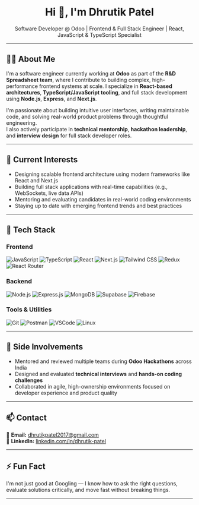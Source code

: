 <h1 align="center">Hi 👋, I'm Dhrutik Patel</h1>

<p align="center">
  Software Developer @ Odoo | Frontend & Full Stack Engineer | React, JavaScript & TypeScript Specialist
</p>

---

## 👨‍💻 About Me

I'm a software engineer currently working at **Odoo** as part of the **R&D Spreadsheet team**, where I contribute to building complex, high-performance frontend systems at scale. I specialize in **React-based architectures**, **TypeScript/JavaScript tooling**, and full stack development using **Node.js**, **Express**, and **Next.js**.

I'm passionate about building intuitive user interfaces, writing maintainable code, and solving real-world product problems through thoughtful engineering.  
I also actively participate in **technical mentorship**, **hackathon leadership**, and **interview design** for full stack developer roles.

---

## 🔭 Current Interests

- Designing scalable frontend architecture using modern frameworks like React and Next.js  
- Building full stack applications with real-time capabilities (e.g., WebSockets, live data APIs)  
- Mentoring and evaluating candidates in real-world coding environments  
- Staying up to date with emerging frontend trends and best practices  

---

## 🧰 Tech Stack

### Frontend
![JavaScript](https://img.shields.io/badge/JavaScript-F7DF1E?style=for-the-badge&logo=javascript&logoColor=black)
![TypeScript](https://img.shields.io/badge/TypeScript-3178C6?style=for-the-badge&logo=typescript&logoColor=white)
![React](https://img.shields.io/badge/React-20232A?style=for-the-badge&logo=react&logoColor=61DAFB)
![Next.js](https://img.shields.io/badge/Next.js-000000?style=for-the-badge&logo=nextdotjs&logoColor=white)
![Tailwind CSS](https://img.shields.io/badge/Tailwind_CSS-38B2AC?style=for-the-badge&logo=tailwind-css&logoColor=white)
![Redux](https://img.shields.io/badge/Redux-593D88?style=for-the-badge&logo=redux&logoColor=white)
![React Router](https://img.shields.io/badge/React_Router-CA4245?style=for-the-badge&logo=react-router&logoColor=white)

### Backend
![Node.js](https://img.shields.io/badge/Node.js-339933?style=for-the-badge&logo=nodedotjs&logoColor=white)
![Express.js](https://img.shields.io/badge/Express.js-000000?style=for-the-badge&logo=express&logoColor=white)
![MongoDB](https://img.shields.io/badge/MongoDB-4EA94B?style=for-the-badge&logo=mongodb&logoColor=white)
![Supabase](https://img.shields.io/badge/Supabase-3ECF8E?style=for-the-badge&logo=supabase&logoColor=white)
![Firebase](https://img.shields.io/badge/Firebase-FFCA28?style=for-the-badge&logo=firebase&logoColor=black)

### Tools & Utilities
![Git](https://img.shields.io/badge/Git-F05032?style=for-the-badge&logo=git&logoColor=white)
![Postman](https://img.shields.io/badge/Postman-FF6C37?style=for-the-badge&logo=Postman&logoColor=white)
![VSCode](https://img.shields.io/badge/VS_Code-007ACC?style=for-the-badge&logo=visualstudiocode&logoColor=white)
![Linux](https://img.shields.io/badge/Linux-FCC624?style=for-the-badge&logo=linux&logoColor=black)

---

## 🧠 Side Involvements

- Mentored and reviewed multiple teams during **Odoo Hackathons** across India  
- Designed and evaluated **technical interviews** and **hands-on coding challenges**  
- Collaborated in agile, high-ownership environments focused on developer experience and product quality  

---

## 📫 Contact

📧 **Email:** dhrutikpatel2017@gmail.com  
🔗 **LinkedIn:** [linkedin.com/in/dhrutik-patel](https://linkedin.com/in/dhrutik-patel)

---

## ⚡ Fun Fact

I'm not just good at Googling — I know how to ask the right questions, evaluate solutions critically, and move fast without breaking things.

---
